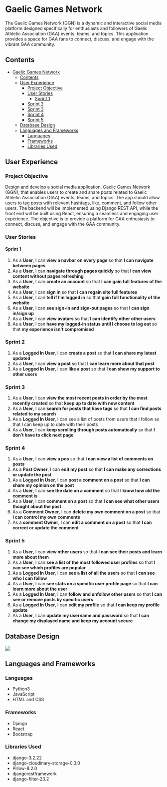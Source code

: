 # Gaelic Games Network
The Gaelic Games Network (GGN) is a dynamic and interactive social media platform designed specifically for enthusiasts and followers of Gaelic Athletic Association (GAA) events, teams, and topics. This application provides a space for GAA fans to connect, discuss, and engage with the vibrant GAA community.

## Contents
- [Gaelic Games Network](#gaelic-games-network)
  - [Contents](#contents)
  - [User Experience](#user-experience)
    - [Project Objective](#project-objective)
    - [User Stories](#user-stories)
      - [Sprint 1](#sprint-1)
    - [Sprint 2](#sprint-2)
    - [Sprint 3](#sprint-3)
    - [Sprint 4](#sprint-4)
    - [Sprint 5](#sprint-5)
  - [Database Design](#database-design)
  - [Languages and Frameworks](#languages-and-frameworks)
    - [Languages](#languages)
    - [Frameworks](#frameworks)
    - [Libraries Used](#libraries-used)

## User Experience

### Project Objective
Design and develop a social media application, Gaelic Games Network (GGN), that enables users to create and share posts related to Gaelic Athletic Association (GAA) events, teams, and topics. The app should allow users to tag posts with relevant hashtags, like, comment, and follow other users. The backend will be implemented using Django REST API, while the front end will be built using React, ensuring a seamless and engaging user experience. The objective is to provide a platform for GAA enthusiasts to connect, discuss, and engage with the GAA community.

### User Stories

#### Sprint 1
1. As a **User**, I can **view a navbar on every page** so that **I can navigate between pages**
2. As a **User**, I can **navigate through pages quickly**  so that **I can view content without pages refreshing**
3. As a **User**, I can **create an account**  so that **I can gain full features of the website**
4. As a **User**, I can **sign in**  so that **I can regain site full features**
5. As a **User**, I can **tell if I’m logged in** so that **gain full functionality of the website**
6. As a **User**, I can **see sign-in and sign-out pages**  so that **I can sign in/sign up**
7. As a **User**, I can **view avatars** so that **I can identify other other users**
8. As a **User**, I can **have my logged-in status until I choose to log out** so that **my experience isn't compromised**

### Sprint 2
1. As a **Logged In User**, I can **create a post**  so that **I can share my latest updated**
2. As a **User**, I can **view a post** so that **I can learn more about that post**
3. As a **Logged In User**, I can **like a post** so that **I can show my support to other users**

### Sprint 3
1. As a **User**, I can **view the most recent posts in order by the most recently created**  so that **keep up to date with new content**
2. As a **User**, I can **search for posts that have tags** so that **I can find posts related to my search**
3. As a **Logged In User**, I can see a list of posts from users that I follow so that I can keep up to date with their posts
4. As a **User**, I can **keep scrolling through posts automatically** so that **I don’t have to click next page**

### Sprint 4
1. As a **User**, I can **view a pos** so that **I can view a list of comments on posts**
2. As a **Post Owner**, I can **edit my post** so that **I can make any corrections or update the post**
3. As a **Logged In User**, I can **post a comment on a post** so that **I can share my opinion on the post**
4. As a **User**, I can **see the date on a comment** so that **I know how old the comment is**
5. As a **User**, I can **comment on a post** so that **I can see what other users thought about the post**
6. As a **Comment Owner**, I can **delete my own comment on a post** so that **I can control my own comments**
7. As a **comment Owner**, I can **edit a comment on a post** so that **I can correct or update the comment**

### Sprint 5
1. As a **User**, I can **view other users** so that **I can see their posts and learn more about them**
2. As a **User**, I can **see a list of the most followed user profiles** so that **I can see which profiles are popular**
3. As a **Logged In User**, I can **see a list of all the users** so that **I can see who I can follow**
4. As a **User**, I can **see stats on a specific user profile page** so that **I can learn more about the user**
5. As a **Logged In User**, I can **follow and unfollow other users** so that **I can see or remove posts by specific users**
6. As a **Logged In User**, I can **edit my profile** so that **I can keep my profile update**
7. As a **User**, I can **update my username and password** so that **I can change my displayed name and keep my account secure**

## Database Design
![](./readme-assets/images/erd.png)

## Languages and Frameworks

### Languages
- Python3
- JavaScript
- HTML and CSS

### Frameworks
- Django
- React
- Bootstrap

### Libraries Used
- django-3.2.22
- django-cloudinary-storage-0.3.0
- Pillow-8.2.0
- djangorestframework
- django-filter-23.2
